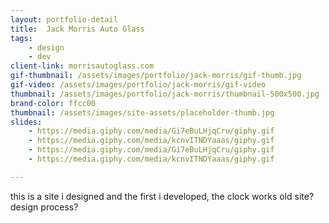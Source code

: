 ```yaml
---
layout: portfolio-detail
title:  Jack Morris Auto Glass
tags:
    - design
    - dev
client-link: morrisautoglass.com
gif-thumbnail: /assets/images/portfolio/jack-morris/gif-thumb.jpg
gif-video: /assets/images/portfolio/jack-morris/gif-video
thumbnail: /assets/images/portfolio/jack-morris/thumbnail-500x500.jpg
brand-color: ffcc00
thumbnail: /assets/images/site-assets/placeholder-thumb.jpg
slides:
    - https://media.giphy.com/media/Gi7eBuLHjqCru/giphy.gif
    - https://media.giphy.com/media/kcnvITNDYaaas/giphy.gif
    - https://media.giphy.com/media/Gi7eBuLHjqCru/giphy.gif
    - https://media.giphy.com/media/kcnvITNDYaaas/giphy.gif

---
```


this is a site i designed and the first i developed, the clock works
old site? design process?
